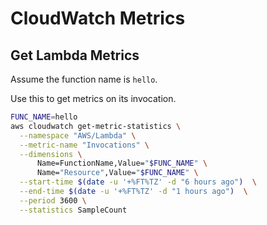 # CloudWatch Metrics

## Get Lambda Metrics

Assume the function name is `hello`.

Use this to get metrics on its invocation.

```sh
FUNC_NAME=hello
aws cloudwatch get-metric-statistics \
  --namespace "AWS/Lambda" \
  --metric-name "Invocations" \
  --dimensions \
      Name=FunctionName,Value="$FUNC_NAME" \
      Name="Resource",Value="$FUNC_NAME" \
  --start-time $(date -u '+%FT%TZ' -d "6 hours ago")  \
  --end-time $(date -u '+%FT%TZ' -d "1 hours ago")  \
  --period 3600 \
  --statistics SampleCount
```

